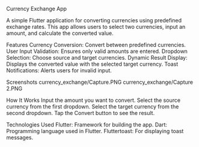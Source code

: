 Currency Exchange App

A simple Flutter application for converting currencies using predefined exchange rates. This app allows users to select two currencies, input an amount, and calculate the converted value.

Features
Currency Conversion: Convert between predefined currencies.
User Input Validation: Ensures only valid amounts are entered.
Dropdown Selection: Choose source and target currencies.
Dynamic Result Display: Displays the converted value with the selected target currency.
Toast Notifications: Alerts users for invalid input.

Screenshots
currency_exchange/Capture.PNG
currency_exchange/Capture 2.PNG

How It Works
Input the amount you want to convert.
Select the source currency from the first dropdown.
Select the target currency from the second dropdown.
Tap the Convert button to see the result.

Technologies Used
Flutter: Framework for building the app.
Dart: Programming language used in Flutter.
Fluttertoast: For displaying toast messages.


